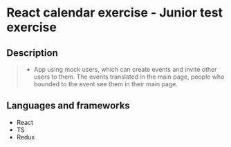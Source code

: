# React calendar exercise - Junior test exercise

## Description
>- App using mock users, which can create events and invite other users to them. The events translated in the main page, people who bounded to the event see them in their main page.
## Languages and frameworks
- React
- TS
- Redux
